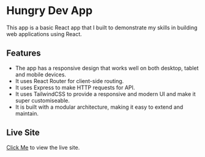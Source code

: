 # Hungry Dev App
This app is a basic React app that I built to demonstrate my skills in building web applications using React.

## Features
- The app has a responsive design that works well on both desktop, tablet and mobile devices.
- It uses React Router for client-side routing.
- It uses Express to make HTTP requests for API.
- It uses TailwindCSS to provide a responsive and modern UI and make it super customiseable.
- It is built with a modular architecture, making it easy to extend and maintain.

## Live Site
[Click Me](https://b07a10.web.app) to view the live site. 